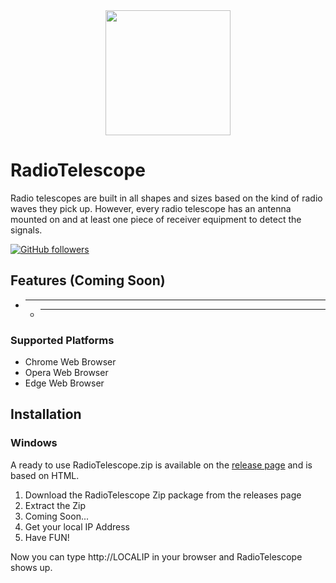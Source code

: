 <div align="center">
	<a href="https://github.com/Furkanprlk/RadioTelescope">
		<img src="./RadioTelescope/data/netracker.ico" width="200" height="200">
	</a>
</div>

# RadioTelescope
Radio telescopes are built in all shapes and sizes based on the kind of radio waves they pick up. However, every radio telescope has an antenna mounted on and at least one piece of receiver equipment to detect the signals.


[![GitHub followers](https://img.shields.io/github/followers/Furkanprlk?style=social)](https://github.com/Furkanprlk) 


## Features (Coming Soon)
* ---------
    * --------

### Supported Platforms
* Chrome Web Browser
* Opera Web Browser
* Edge Web Browser



## Installation

### Windows
A ready to use RadioTelescope.zip is available on the [release page](https://github.com/Furkanprlk/RadioTelescope/releases/) and is based on HTML.

1. Download the RadioTelescope Zip package from the releases page
2. Extract the Zip
3. Coming Soon...
6. Get your local IP Address
7. Have FUN!

Now you can type http://LOCALIP in your browser and RadioTelescope shows up.
